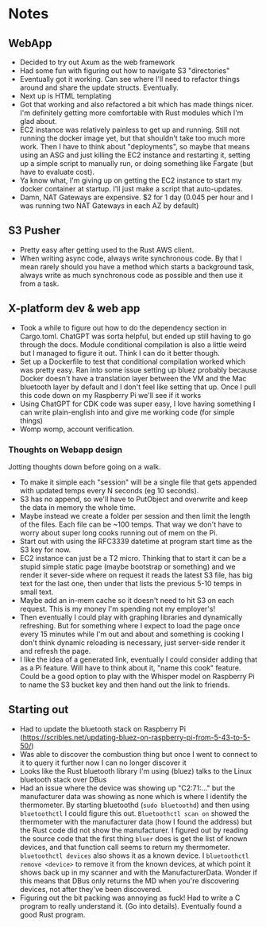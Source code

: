 # Notes

## WebApp

* Decided to try out Axum as the web framework
* Had some fun with figuring out how to navigate S3 "directories"
* Eventually got it working. Can see where I'll need to refactor things around and share the update structs. Eventually.
* Next up is HTML templating
* Got that working and also refactored a bit which has made things nicer. I'm definitely getting more comfortable with Rust modules which I'm glad about.
* EC2 instance was relatively painless to get up and running. Still not running the docker image yet, but that shouldn't take too much more work. Then I have to think about "deployments", so maybe that means using an ASG and just killing the EC2 instance and restarting it, setting up a simple script to manually run, or doing something like Fargate (but have to evaluate cost).
* Ya know what, I'm giving up on getting the EC2 instance to start my docker container at startup. I'll just make a script that auto-updates.
* Damn, NAT Gateways are expensive. $2 for 1 day (0.045 per hour and I was running two NAT Gateways in each AZ by default)

## S3 Pusher

* Pretty easy after getting used to the Rust AWS client.
* When writing async code, always write synchronous code. By that I mean rarely should you have a method which starts a background task, always write as much synchronous code as possible and then use it from a task.

## X-platform dev & web app

* Took a while to figure out how to do the dependency section in Cargo.toml. ChatGPT was sorta helpful, but ended up still having to go through the docs. Module conditional compilation is also a little weird but I managed to figure it out. Think I can do it better though.
* Set up a Dockerfile to test that conditional compilation worked which was pretty easy. Ran into some issue setting up bluez probably because Docker doesn't have a translation layer between the VM and the Mac bluetooth layer by default and I don't feel like setting that up. Once I pull this code down on my Raspberry Pi we'll see if it works
* Using ChatGPT for CDK code was super easy, I love having something I can write plain-english into and give me working code (for simple things)
* Womp womp, account verification.

### Thoughts on Webapp design

Jotting thoughts down before going on a walk.

* To make it simple each "session" will be a single file that gets appended with updated temps every N seconds (eg 10 seconds).
* S3 has no append, so we'll have to PutObject and overwrite and keep the data in memory the whole time.
* Maybe instead we create a folder per session and then limit the length of the files. Each file can be ~100 temps. That way we don't have to worry about super long cooks running out of mem on the Pi.
* Start out with using the RFC3339 datetime at program start time as the S3 key for now.
* EC2 instance can just be a T2 micro. Thinking that to start it can be a stupid simple static page (maybe bootstrap or something) and we render it sever-side where on request it reads the latest S3 file, has big text for the last one, then under that lists the previous 5-10 temps in small text.
* Maybe add an in-mem cache so it doesn't need to hit S3 on each request. This is my money I'm spending not my employer's!
* Then eventually I could play with graphing libraries and dynamically refreshing. But for something where I expect to load the page once every 15 minutes while I'm out and about and something is cooking I don't think dynamic reloading is necessary, just server-side render it and refresh the page.
* I like the idea of a generated link, eventually I could consider adding that as a Pi feature. Will have to think about it, "name this cook" feature. Could be a good option to play with the Whisper model on Raspberry Pi to name the S3 bucket key and then hand out the link to friends.

## Starting out

* Had to update the bluetooth stack on Raspberry Pi (https://scribles.net/updating-bluez-on-raspberry-pi-from-5-43-to-5-50/)
* Was able to discover the combustion thing but once I went to connect to it to query it further now I can no longer discover it
* Looks like the Rust bluetooth library I'm using (bluez) talks to the Linux bluetooth stack over DBus
* Had an issue where the device was showing up "C2:71:..." but the manufacturer data was showing as none which is where I identify the thermometer. By starting bluetoothd (`sudo bluetoothd`) and then using `bluetoothctl` I could figure this out. `Bluetoothctl scan on` showed the thermometer with the manufacturer data (how I found the address) but the Rust code did not show the manufacturer. I figured out by reading the source code that the first thing `bluer` does is get the list of known devices, and that function call seems to return my thermometer. `bluetoothctl devices` also shows it as a known device. I `bluetoothctl remove <device>` to remove it from the known devices, at which point it shows back up in my scanner and with the ManufacturerData. Wonder if this means that DBus only returns the MD when you're discovering devices, not after they've been discovered.
* Figuring out the bit packing was annoying as fuck! Had to write a C program to really understand it. (Go into details). Eventually found a good Rust program.
